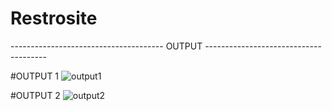 # Restrosite
--------------------------------------   OUTPUT   --------------------------------------

#OUTPUT 1
![output1](https://github.com/Aaruu1709/Restrosite/assets/102209037/606cbdc9-f19d-4cc1-82b6-aae8137034f8)




#OUTPUT 2
![output2](https://github.com/Aaruu1709/Restrosite/assets/102209037/91a8eb2c-d84b-4e29-bd16-c86cd58ef30e)
